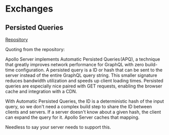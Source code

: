 # Exchanges

## Persisted Queries

[Repository](https://github.com/Daniel15/urql-persisted-queries)

Quoting from the repository:

Apollo Server implements Automatic Persisted Queries (APQ),
a technique that greatly improves network performance for GraphQL with
zero build-time configuration. A persisted query is a ID or hash that
can be sent to the server instead of the entire GraphQL query string.
This smaller signature reduces bandwidth utilization and speeds up client
loading times. Persisted queries are especially nice paired with GET requests,
enabling the browser cache and integration with a CDN.

With Automatic Persisted Queries, the ID is a deterministic hash of the input query,
so we don't need a complex build step to share the ID between clients and servers.
If a server doesn't know about a given hash, the client can expand the query for it.
Apollo Server caches that mapping.

Needless to say your server needs to support this.
